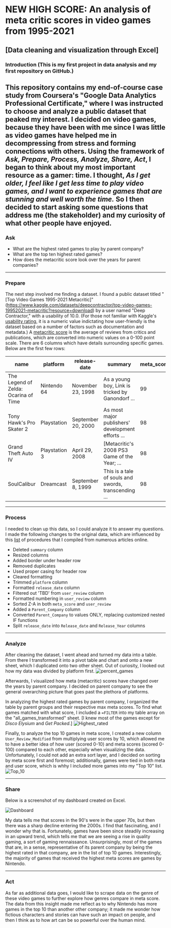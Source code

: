 # NEW HIGH SCORE: An analysis of meta critic scores in video games from 1995-2021
## [Data cleaning and visualization through Excel]
### Introduction (This is my first project in data analysis and my first repository on GitHub.)
This repository contains my end-of-course case study from Coursera's "Google Data Analytics Professional Certificate," where I was instructed to choose and analyze a public dataset that peaked my interest. I decided on video games, because they have been with me since I was little as video games have helped me in decompressing from stress and forming connections with others. Using the framework of *Ask, Prepare, Process, Analyze, Share, Act*, I began to think about my most important resource as a gamer: time. I thought, *As I get older, I feel like I get less time to play video games, and I want to experience games that are stunning and well worth the time.* So I then decided to start asking some questions that address me (the stakeholder) and my curiosity of what other people have enjoyed. 
---
### Ask 
- What are the highest rated games to play by parent company?
- What are the top ten highest rated games?
- How does the metacritic score look over the years for parent companies? 
---
### Prepare
The next step involved me finding a dataset. I found a public dataset titled "[Top Video Games 1995-2021 Metacritic]"(https://www.kaggle.com/datasets/deepcontractor/top-video-games-19952021-metacritic?resource=download) by a user named "Deep Contractor," with a usability of 10.0. (For those not familiar with Kaggle's [usability rating](https://www.kaggle.com/product-feedback/93922), it is a numeric value indictating how user-friendly is the dataset based on a number of factors such as documentation and metadata.) A [metacritic score](https://www.metacritic.com/faq#item11) is the average of reviews from critics and publications, which are converted into numeric values on a 0-100 point scale. There are 6 columns which have details surrounding specific games. Below are the first few rows:

| name                                 | platform      | release-date       | summary                                              | meta_score | user_review |
|--------------------------------------|---------------|--------------------|------------------------------------------------------|------------|-------------|
| The Legend of Zelda: Ocarina of Time | Nintendo 64   | November 23, 1998  | As a young boy, Link is tricked by Ganondorf ...     | 99         | 9.1         |
| Tony Hawk's Pro Skater 2             | Playstation   | September 20, 2000 | As most major publishers' development efforts ...    | 98         | 7.4         |
| Grand Theft Auto IV                  | Playstation 3 | April 29, 2008     | [Metacritic's 2008 PS3 Game of the Year; ...         | 98         | 7.7         |
| SoulCalibur                          | Dreamcast     | September 8, 1999  | This is a tale of souls and swords, transcending ... | 98         | 8.4         |
---
### Process
I needed to clean up this data, so I could analyze it to answer my questions. I made the following changes to the original data, which are influenced by this [list]( https://github.com/edi-munoz/NEW-HIGH-SCORE-An-Excel-Analysis/blob/6b9110cb7a5656329c89c3427d0aca138c2856ab/Cleaning_in_Excel.docx) of procedures that I compiled from numerous articles online. 

- Deleted `summary` column
- Resized columns
- Added border under header row
- Removed duplicates
- Used proper casing for header row
- Cleared formatting
- Trimmed `platform` column
- Formatted `release_date` column
- Filtered out 'TBD' from `user_review` column
- Formatted numbering in `user_review` column
- Sorted Z-A in both `meta_score` and `user_review`
- Added a `Parent_Company` column
- Converted `Parent_Company` to values ONLY, replacing customized nested IF functions
- Split `release_date` into `Release_date` and `Release_Year` columns

---
### Analyze

After cleaning the dataset, I went ahead and turned my data into a table. From there I transformed it into a pivot table and chart and onto a new sheet, which I duplicated onto two other sheet. Out of curiosity, I looked out how my data was divided by platform first. 
![percent_games](/images/percent_games_by_platform.png)

Afterwards, I visualized how meta (metacritic) scores have changed over the years by parent company. I decided on parent company to see the general overarching picture that goes past the plethora of platforms.

In analyzing the highest rated games by parent company, I organized the table by parent groups and their respective max meta scores. To find what games matched with what score, I included a `=FILTER` into my table array on the "all_games_transformed" sheet. [I knew most of the games except for *Disco Elysium* and *Get Packed*.]
![Highest_rated](/images/Highest_rated_parent_co.png)

Finally, to analyze the top 10 games in meta score, I created a new column `User_Review_Modified` from multiplying user scores by 10, which allowed me to have a better idea of how user (scored 0-10) and meta scores (scored 0-100) compared to each other, especially when visualizing the data. Unfortunately, I could not add an extra sort layer, and I decided on sorting by meta score first and foremost; additionally, games were tied in both meta and user score, which is whhy I included more games into my "Top 10" list. 
![Top_10](/images/Top_10_meta.png)

---
### Share 

Below is a screenshot of my dashboard created on Excel. 

![Dashboard](/images/Dashboard.png) 

My data tells me that scores in the 90's were in the upper 70s, but then there was a sharp decline entering the 2000s. I find that fascinating, and I wonder why that is. Fortunately, games have been since steadily increasing in an upward trend, which tells me that we are seeing a rise in quality gaming, a sort of gaming rennaissance. Unsurprisingly, most of the games that are, in a sense, representative of its parent company by being the highest rated in that company, are in the list of top 10 games. Interestingly, the majority of games that received the highest meta scores are games by Nintendo. 

---
### Act

As far as additional data goes, I would like to scrape data on the genre of these video games to further explore how genres compare in meta score. The data from this insight made me reflect as to why Nintendo has more games in the top 10 than another other company; it made me wonder how fictious characters and stories can have such an impact on people, and then I think as to how art can be so powerful over the human mind. 

